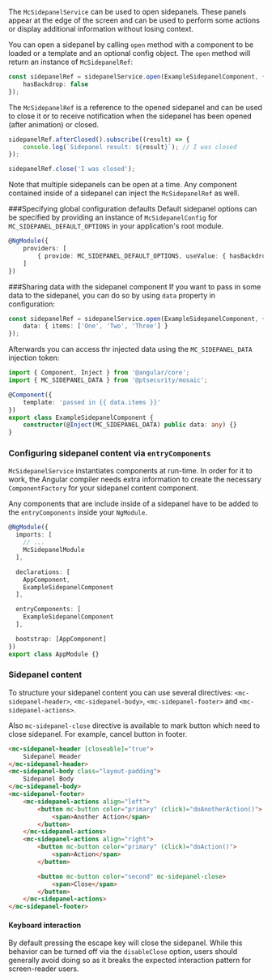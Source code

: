 The `McSidepanelService` can be used to open sidepanels.
These panels appear at the edge of the screen and can be used to perform 
some actions or display additional information without losing context.

You can open a sidepanel by calling `open` method with a component to be loaded or a template
and an optional config object. 
The `open` method will return an instance of `McSidepanelRef`:

```ts
const sidepanelRef = sidepanelService.open(ExampleSidepanelComponent, {
    hasBackdrop: false
});
```

The `McSidepanelRef` is a reference to the opened sidepanel and can be used to close it or
to receive notification when the sidepanel has been opened (after animation) or closed.

```ts
sidepanelRef.afterClosed().subscribe((result) => {
    console.log(`Sidepanel result: ${result}`); // I was closed
});

sidepanelRef.close('I was closed');
```

Note that multiple sidepanels can be open at a time. Any component contained inside of a sidepanel
can inject the `McSidepanelRef` as well.

###Specifying global configuration defaults
Default sidepanel options can be specified by providing an instance of `McSidepanelConfig`
for `MC_SIDEPANEL_DEFAULT_OPTIONS` in your application's root module.

```ts
@NgModule({
    providers: [
        { provide: MC_SIDEPANEL_DEFAULT_OPTIONS, useValue: { hasBackdrop: false } }
    ]
})
```

###Sharing data with the sidepanel component
If you want to pass in some data to the sidepanel, you can do so by using `data` property
in configuration:

```ts
const sidepanelRef = sidepanelService.open(ExampleSidepanelComponent, {
    data: { items: ['One', 'Two', 'Three'] }
});
```

Afterwards you can access thr injected data using the `MC_SIDEPANEL_DATA` injection token:

```ts
import { Component, Inject } from '@angular/core';
import { MC_SIDEPANEL_DATA } from '@ptsecurity/mosaic';

@Component({
    template: 'passed in {{ data.items }}'
})
export class ExampleSidepanelComponent {
    constructor(@Inject(MC_SIDEPANEL_DATA) public data: any) {}
}
```

### Configuring sidepanel content via `entryComponents`
`McSidepanelService` instantiates components at run-time. In order for it to work,
the Angular compiler needs extra information to create the necessary `ComponentFactory`
for your sidepanel content component.

Any components that are include inside of a sidepanel have to be added to the `entryComponents`
inside your `NgModule`.

```ts
@NgModule({
  imports: [
    // ...
    McSidepanelModule
  ],

  declarations: [
    AppComponent,
    ExampleSidepanelComponent
  ],

  entryComponents: [
    ExampleSidepanelComponent
  ],

  bootstrap: [AppComponent]
})
export class AppModule {}
```

### Sidepanel content
To structure your sidepanel content you can use several directives:
`<mc-sidepanel-header>`, `<mc-sidepanel-body>`, `<mc-sidepanel-footer>` 
and `<mc-sidepanel-actions>`.

Also `mc-sidepanel-close` directive is available to mark button which need 
to close sidepanel. For example, cancel button in footer.

```html
<mc-sidepanel-header [closeable]="true">
    Sidepanel Header
</mc-sidepanel-header>
<mc-sidepanel-body class="layout-padding">
    Sidepanel Body
</mc-sidepanel-body>
<mc-sidepanel-footer>
    <mc-sidepanel-actions align="left">
        <button mc-button color="primary" (click)="doAnotherAction()">
            <span>Another Action</span>
        </button>
    </mc-sidepanel-actions>
    <mc-sidepanel-actions align="right">
        <button mc-button color="primary" (click)="doAction()">
            <span>Action</span>
        </button>

        <button mc-button color="second" mc-sidepanel-close>
            <span>Close</span>
        </button>
    </mc-sidepanel-actions>
</mc-sidepanel-footer>
```

#### Keyboard interaction
By default pressing the escape key will close the sidepanel. While this behavior can
be turned off via the `disableClose` option, users should generally avoid doing so
as it breaks the expected interaction pattern for screen-reader users.
